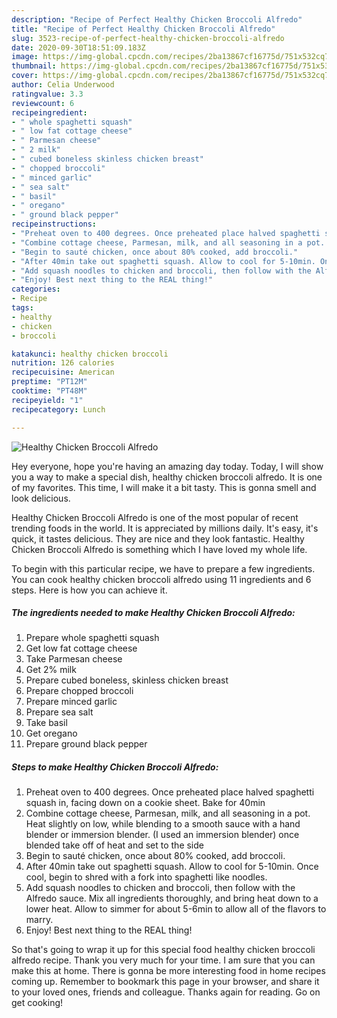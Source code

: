 ```yaml
---
description: "Recipe of Perfect Healthy Chicken Broccoli Alfredo"
title: "Recipe of Perfect Healthy Chicken Broccoli Alfredo"
slug: 3523-recipe-of-perfect-healthy-chicken-broccoli-alfredo
date: 2020-09-30T18:51:09.183Z
image: https://img-global.cpcdn.com/recipes/2ba13867cf16775d/751x532cq70/healthy-chicken-broccoli-alfredo-recipe-main-photo.jpg
thumbnail: https://img-global.cpcdn.com/recipes/2ba13867cf16775d/751x532cq70/healthy-chicken-broccoli-alfredo-recipe-main-photo.jpg
cover: https://img-global.cpcdn.com/recipes/2ba13867cf16775d/751x532cq70/healthy-chicken-broccoli-alfredo-recipe-main-photo.jpg
author: Celia Underwood
ratingvalue: 3.3
reviewcount: 6
recipeingredient:
- " whole spaghetti squash"
- " low fat cottage cheese"
- " Parmesan cheese"
- " 2 milk"
- " cubed boneless skinless chicken breast"
- " chopped broccoli"
- " minced garlic"
- " sea salt"
- " basil"
- " oregano"
- " ground black pepper"
recipeinstructions:
- "Preheat oven to 400 degrees. Once preheated place halved spaghetti squash in, facing down on a cookie sheet. Bake for 40min"
- "Combine cottage cheese, Parmesan, milk, and all seasoning in a pot. Heat slightly on low, while blending to a smooth sauce with a hand blender or immersion blender. (I used an immersion blender) once blended take off of heat and set to the side"
- "Begin to sauté chicken, once about 80% cooked, add broccoli."
- "After 40min take out spaghetti squash. Allow to cool for 5-10min. Once cool, begin to shred with a fork into spaghetti like noodles."
- "Add squash noodles to chicken and broccoli, then follow with the Alfredo sauce. Mix all ingredients thoroughly, and bring heat down to a lower heat. Allow to simmer for about 5-6min to allow all of the flavors to marry."
- "Enjoy! Best next thing to the REAL thing!"
categories:
- Recipe
tags:
- healthy
- chicken
- broccoli

katakunci: healthy chicken broccoli 
nutrition: 126 calories
recipecuisine: American
preptime: "PT12M"
cooktime: "PT48M"
recipeyield: "1"
recipecategory: Lunch

---
```



![Healthy Chicken Broccoli Alfredo](https://img-global.cpcdn.com/recipes/2ba13867cf16775d/751x532cq70/healthy-chicken-broccoli-alfredo-recipe-main-photo.jpg)

Hey everyone, hope you're having an amazing day today. Today, I will show you a way to make a special dish, healthy chicken broccoli alfredo. It is one of my favorites. This time, I will make it a bit tasty. This is gonna smell and look delicious.

Healthy Chicken Broccoli Alfredo is one of the most popular of recent trending foods in the world. It is appreciated by millions daily. It's easy, it's quick, it tastes delicious. They are nice and they look fantastic. Healthy Chicken Broccoli Alfredo is something which I have loved my whole life.




To begin with this particular recipe, we have to prepare a few ingredients. You can cook healthy chicken broccoli alfredo using 11 ingredients and 6 steps. Here is how you can achieve it.

<!--inarticleads1-->

##### The ingredients needed to make Healthy Chicken Broccoli Alfredo:

1. Prepare  whole spaghetti squash
1. Get  low fat cottage cheese
1. Take  Parmesan cheese
1. Get  2% milk
1. Prepare  cubed boneless, skinless chicken breast
1. Prepare  chopped broccoli
1. Prepare  minced garlic
1. Prepare  sea salt
1. Take  basil
1. Get  oregano
1. Prepare  ground black pepper




<!--inarticleads2-->

##### Steps to make Healthy Chicken Broccoli Alfredo:

1. Preheat oven to 400 degrees. Once preheated place halved spaghetti squash in, facing down on a cookie sheet. Bake for 40min
1. Combine cottage cheese, Parmesan, milk, and all seasoning in a pot. Heat slightly on low, while blending to a smooth sauce with a hand blender or immersion blender. (I used an immersion blender) once blended take off of heat and set to the side
1. Begin to sauté chicken, once about 80% cooked, add broccoli.
1. After 40min take out spaghetti squash. Allow to cool for 5-10min. Once cool, begin to shred with a fork into spaghetti like noodles.
1. Add squash noodles to chicken and broccoli, then follow with the Alfredo sauce. Mix all ingredients thoroughly, and bring heat down to a lower heat. Allow to simmer for about 5-6min to allow all of the flavors to marry.
1. Enjoy! Best next thing to the REAL thing!




So that's going to wrap it up for this special food healthy chicken broccoli alfredo recipe. Thank you very much for your time. I am sure that you can make this at home. There is gonna be more interesting food in home recipes coming up. Remember to bookmark this page in your browser, and share it to your loved ones, friends and colleague. Thanks again for reading. Go on get cooking!
